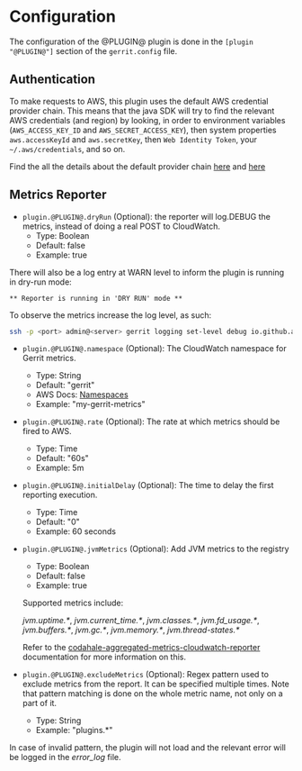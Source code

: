 # Configuration

The configuration of the @PLUGIN@ plugin is done in the `[plugin "@PLUGIN@"]`
section of the `gerrit.config` file.

## Authentication

To make requests to AWS, this plugin uses the default AWS credential provider
chain. This means that the java SDK will try to find the relevant AWS
credentials (and region) by looking, in order to environment variables
(`AWS_ACCESS_KEY_ID` and `AWS_SECRET_ACCESS_KEY`), then system properties
`aws.accessKeyId` and `aws.secretKey`, then `Web Identity Token`, your
`~/.aws/credentials`, and so on.

Find the all the details about the default provider chain
[here](https://docs.aws.amazon.com/sdk-for-java/v1/developer-guide/credentials.html) and
[here](https://docs.aws.amazon.com/sdk-for-java/v1/developer-guide/setup-credentials.html)

## Metrics Reporter

* `plugin.@PLUGIN@.dryRun` (Optional): the reporter will log.DEBUG the metrics,
instead of doing a real POST to CloudWatch.
    * Type: Boolean
    * Default: false
    * Example: true

There will also be a log entry at WARN level to inform the plugin is running in
dry-run mode:

```** Reporter is running in 'DRY RUN' mode **```

To observe the metrics increase the log level, as such:

```bash
ssh -p <port> admin@<server> gerrit logging set-level debug io.github.azagniotov.metrics.reporter.cloudwatch.CloudWatchReporter
```

* `plugin.@PLUGIN@.namespace` (Optional): The CloudWatch namespace for Gerrit metrics.
    * Type: String
    * Default: "gerrit"
    * AWS Docs: [Namespaces](https://docs.aws.amazon.com/AmazonCloudWatch/latest/monitoring/cloudwatch_concepts.html#Namespace)
    * Example: "my-gerrit-metrics"

* `plugin.@PLUGIN@.rate` (Optional): The rate at which metrics should be fired to AWS.
    * Type: Time
    * Default: "60s"
    * Example: 5m

* `plugin.@PLUGIN@.initialDelay` (Optional): The time to delay the first reporting
execution.
    * Type: Time
    * Default: "0"
    * Example: 60 seconds

* `plugin.@PLUGIN@.jvmMetrics` (Optional): Add JVM metrics to the registry

   * Type: Boolean
   * Default: false
   * Example: true

  Supported metrics include:

  _jvm.uptime.*_, _jvm.current_time.*_, _jvm.classes.*_, _jvm.fd_usage.*_, _jvm.buffers.*_,
  _jvm.gc.*_, _jvm.memory.*_, _jvm.thread-states.*_

  Refer to the [codahale-aggregated-metrics-cloudwatch-reporter](https://github.com/azagniotov/codahale-aggregated-metrics-cloudwatch-reporter/)
documentation for more information on this.


* `plugin.@PLUGIN@.excludeMetrics` (Optional): Regex pattern used to exclude
metrics from the report. It can be specified multiple times.
Note that pattern matching is done on the whole metric name, not only on a part of it.
    * Type: String
    * Example: "plugins.*"

In case of invalid pattern, the plugin will not load and the relevant error will
be logged in the _error_log_ file.